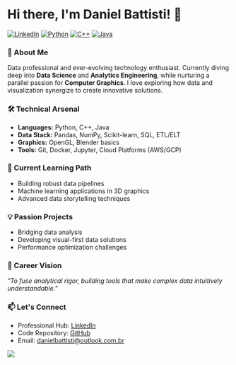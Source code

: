 # Hi there, I'm Daniel Battisti! 👋

[![LinkedIn](https://img.shields.io/badge/LinkedIn-0077B5?style=flat&logo=linkedin&logoColor=white)](https://www.linkedin.com/in/battistidaniel/)
[![Python](https://img.shields.io/badge/Python-3776AB?style=flat&logo=python&logoColor=white)]()
[![C++](https://img.shields.io/badge/C++-00599C?style=flat&logo=c%2B%2B&logoColor=white)]()
[![Java](https://img.shields.io/badge/Java-007396?style=flat&logo=java&logoColor=white)]()

### 🔭 About Me
Data professional and ever-evolving technology enthusiast. Currently diving deep into **Data Science** and **Analytics Engineering**, while nurturing a parallel passion for **Computer Graphics**. I love exploring how data and visualization synergize to create innovative solutions.

### 🛠 Technical Arsenal
- **Languages:** Python, C++, Java
- **Data Stack:** Pandas, NumPy, Scikit-learn, SQL, ETL/ELT
- **Graphics:** OpenGL, Blender basics
- **Tools:** Git, Docker, Jupyter, Cloud Platforms (AWS/GCP)

### 🌱 Current Learning Path
- Building robust data pipelines
- Machine learning applications in 3D graphics
- Advanced data storytelling techniques

### 💡 Passion Projects
- Bridging data analysis
- Developing visual-first data solutions
- Performance optimization challenges

### 🚀 Career Vision
_"To fuse analytical rigor, building tools that make complex data intuitively understandable."_

### 📫 Let's Connect
- Professional Hub: [LinkedIn](https://www.linkedin.com/in/battistidaniel/)
- Code Repository: [GitHub](https://github.com/Battisti-Daniel)
- Email: [danielbattisti@outlook.com.br](mailto:danielbattisti@outlook.com.br)
  
![](https://i.pinimg.com/originals/4a/70/5e/4a705e028bb9f5d50995e68c791fb10a.gif)
